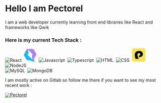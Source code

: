 # Hello I am Pectorel

I am a web developer currently learning front end libraries like React and frameworks like Qwik

### Here is my current Tech Stack :

![React](https://img.icons8.com/plasticine/48/000000/react.png)&nbsp;
<img src="qwik-logo.png" width="40" title="Qwik">&nbsp;
![Javascript](https://img.icons8.com/color/48/000000/javascript.png)&nbsp;
![Typescript](https://img.icons8.com/color/48/000000/typescript.png)&nbsp;
![HTML](https://img.icons8.com/dusk/48/000000/html-5.png)&nbsp;
![CSS](https://img.icons8.com/color/48/000000/css3.png)&nbsp;
<img src="pandaCSS.svg" width="45" title="PandaCSS">&nbsp;
![NodeJS](https://img.icons8.com/color/48/000000/nodejs.png)\
![MySQL](https://img.icons8.com/fluent/48/000000/mysql-logo.png)&nbsp;
![MongoDB](https://img.icons8.com/color/48/000000/mongodb.png)&nbsp;

I am mostly active on Gitlab so follow me there if you want to see my most recent work :


  <a href="https://gitlab.com/Pectorel"><img align="center" src="https://about.gitlab.com/images/press/logo/png/gitlab-logo-500.png" width="40">Pectorel</a>

